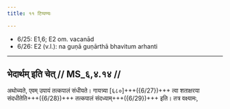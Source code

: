 ```yaml
---
title: ११ टिप्पण्यः

---
```

- 6/25: E1,6; E2 om. vacanād
- 6/26: E2 (v.l.): na guṇā guṇārthā bhavitum arhanti

____________________________________________


## भेदार्थम् इति चेत् // MS_६,४.१४ //

अथोच्यते, एवम् उपायं तत्कपालं संधीयते। गायत्र्या [६८०]+++({6/27})+++ त्वा शताक्षरया संदधीतेति+++({6/28})+++ तत्कपालं संदध्याम्+++({6/29})+++ इति। तत्र वक्ष्यामः,

